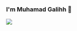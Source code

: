 ### I'm Muhamad Galihh 🐺
<img src="https://github-readme-stats.vercel.app/api?username=muhgalihhh">

